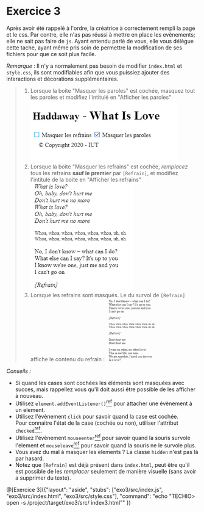 # Exercice 3

Après avoir été rappelé à l'ordre, la créatrice à correctement rempli la page et le css. Par contre, elle n'as pas réussi à mettre en place les evènements; elle ne sait pas faire de `js`.
Ayant entendu parlé de vous, elle vous délègue cette tache, ayant même pris soin de permettre la modification de ses fichiers pour que ce soit plus facile.

_Remarque_ : Il n'y a normalement pas besoin de modifier `index.html` et `style.css`, ils sont modifiables afin que vous puissiez ajouter des interactions et décorations supplémentaires.

> 1. Lorsque la boite "Masquer les paroles" est cochée, masquez tout les paroles et modifiez l'intitulé en "Afficher les paroles"  
>    ![Exemple avec les paroles masquées](images/paroles_masques.png 'Exemple avec paroles masquées')
> 2. Lorsque la boite "Masquer les refrains" est cochée, _remplacez_ tous les refrains **sauf le premier** par `[Refrain]`, et modifiez l'intitulé de la boite en "Afficher les refrains"  
>    ![Exemple avec les paroles masquées](images/refrains_masques.png 'Exemple avec paroles masquées')
> 3. Lorsque les refrains sont masqués. Le du survol de `[Refrain]` affiche le contenu du refrain :
>    ![Exemple avec les paroles masquées](images/refrains_hover.gif 'Exemple de survol de [Refrain]')

_Conseils :_

- Si quand les cases sont cochées les éléments sont masquées avec succes, mais rappellez vous qu'il doit aussi être possible de les afficher à nouveau.
- Utilisez `element.addEventListener()`[<sup>ref</sup>](https://developer.mozilla.org/fr/docs/Web/API/EventTarget/addEventListener) pour attacher une évènement à un element.
- Utilisez l'évènement `click` pour savoir quand la case est cochée.  
  Pour connaitre l'état de la case (cochée ou non), utiliser l'attribut `checked`[<sup>ref</sup>](https://developer.mozilla.org/fr/docs/Web/HTML/Element/Input/checkbox#checked).
- Utilisez l'évènement `mouseenter`[<sup>ref</sup>](https://developer.mozilla.org/fr/docs/Web/API/Element/mouseenter_event) pour savoir quand la souris survole l'element et `mouseleave`[<sup>ref</sup>](https://developer.mozilla.org/fr/docs/Web/API/Element/mouseleave_event) pour savoir quand la souris ne le survole plus.
- Vous avez du mal à masquer les elements ? La classe `hidden` n'est pas là par hasard.
- Notez que `[Refrain]` est déjà présent dans `index.html`, peut être qu'il est possible de les _remplacer_ seulement de manière visuelle (sans avoir a supprimer du texte).

@[Exercice 3]({"layout": "aside", "stubs": ["exo3/src/index.js", "exo3/src/index.html", "exo3/src/style.css"], "command": "echo \"TECHIO> open -s /project/target/exo3/src/ index3.html\"" })